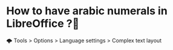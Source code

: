 # How to have arabic numerals in LibreOffice ?💙
🌩️ Tools > Options > Language settings > Complex text layout


